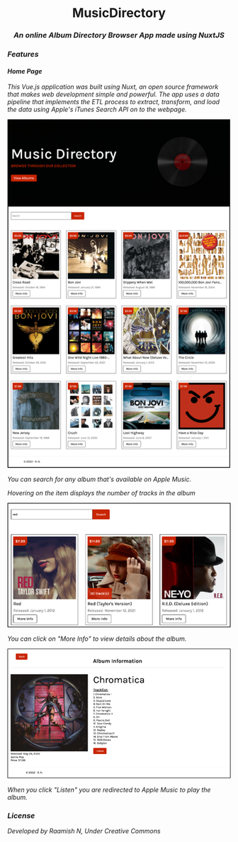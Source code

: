 <h1 align="center">MusicDirectory</h1>
<h3 align="center"><i>An online Album Directory Browser App made using NuxtJS<i></h3>

<h3>Features</h3>
<h4>Home Page</h4>
<p>This Vue.js application was built using Nuxt, an open source framework that makes web development simple and powerful. The app uses a data pipeline that implements the ETL process to extract, transform, and load the data using Apple's iTunes Search API on to the webpage. </p>
<p align="center">
<img src="https://github.com/raamish10/MusicDirectory/blob/main/assets/images/image1.png" alt="loading_screen" width="700px" >
</p>
    <p>You can search for any album that's available on Apple Music.</p>
    <p>Hovering on the item displays the number of tracks in the album</p>
    <p align="center">
    <img src="https://github.com/raamish10/MusicDirectory/blob/main/assets/images/image2.png" alt="loading_screen" width="700px" >
    </p>

<p>You can click on "More Info" to view details about the album.</p>
    <p align="center">
    <img src="https://github.com/raamish10/MusicDirectory/blob/main/assets/images/image3.png" alt="loading_screen" width="700px" >
    </p>   
    <p>When you click "Listen" you are redirected to Apple Music to play the album.</p>

  <h3>License</h3>
<p>
    Developed by Raamish N, Under Creative Commons<br><br>
</p>

